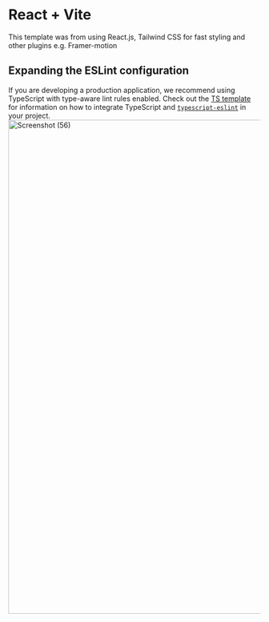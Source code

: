 # React + Vite
This template was from using React.js, Tailwind CSS for fast styling and other plugins e.g. Framer-motion

## Expanding the ESLint configuration
If you are developing a production application, we recommend using TypeScript with type-aware lint rules enabled. Check out the [TS template](https://github.com/vitejs/vite/tree/main/packages/create-vite/template-react-ts) for information on how to integrate TypeScript and [`typescript-eslint`](https://typescript-eslint.io) in your project.<img width="1920" height="986" alt="Screenshot (56)" src="https://github.com/user-attachments/assets/b8c39af8-9d2f-4ad7-81fd-295188c0887f" />

